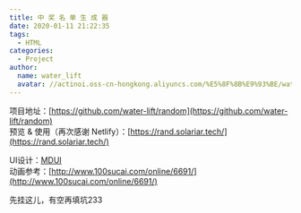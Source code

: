 ```yaml
---
title: 中 奖 名 单 生 成 器
date: 2020-01-11 21:22:35
tags:
  - HTML
categories:
  - Project
author:
  name: water_lift
  avatar: //actinoi.oss-cn-hongkong.aliyuncs.com/%E5%8F%8B%E9%93%BE/water_lift.JPG
---
```


项目地址：[https://github.com/water-lift/random](https://github.com/water-lift/random)  
预览 & 使用（再次感谢 Netlify）：[https://rand.solariar.tech/](https://rand.solariar.tech/)  
<!--more-->
UI设计：[MDUI](https://www.mdui.org/)  
动画参考：[http://www.100sucai.com/online/6691/](http://www.100sucai.com/online/6691/)  

先挂这儿，有空再填坑233